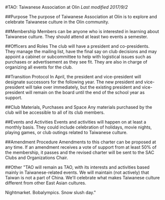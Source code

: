 #TAO: Taiwanese Association at Olin
*Last modified 2017/9/2*

##Purpose
The purpose of Taiwanese Association at Olin is to explore and celebrate Taiwanese culture in the Olin community. 

##Membership
Members can be anyone who is interested in learning about Taiwanese culture. They should attend at least two events a semester.

##Officers and Roles
The club will have a president and co-presidents. They manage the mailing list, have the final say on club decisions and may appoint a cabinet or subcommittee to help with logistical issues such as purchases or advertisement as they see fit. They are also in charge of organizing all events for the club.

##Transition Protocol
In April, the president and vice-president will designate successors for the following year. The new president and vice-president will take over immediately, but the existing president and vice-president will remain on the board until the end of the school year as support.

##Club Materials, Purchases and Space
Any materials purchased by the club will be accessible to all of its club members.

##Events and Activities
Events and activities will happen on at least a monthly basis. They could include celebration of holidays, movie nights, playing games, or club outings related to Taiwanese culture. 

##Amendment Procedure
Amendments to this charter can be proposed at any time. If an amendment receives a vote of support from at least 50% of the membership, it passes and the revised charter will be sent to the SAC Clubs and Organizations Chair.

##Other
"TAO will remain as TAO, with its interests and activities based mainly in Taiwanese-related events. We will maintain (not actively) that Taiwan is not a part of China. We'll celebrate what makes Taiwanese culture different from other East Asian cultures.

Nightmarket.
Bobalympics.
Snow slush day."


